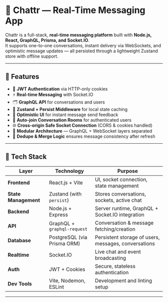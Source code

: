 # 💬 Chattr — Real-Time Messaging App

Chattr is a full-stack, **real-time messaging platform** built with **Node.js, React, GraphQL, Prisma, and Socket.IO**.  
It supports one-to-one conversations, instant delivery via WebSockets, and optimistic message updates — all persisted through a lightweight Zustand store with offline support.

---

## 🚀 Features

- 🔐 **JWT Authentication** via HTTP-only cookies  
- ⚡ **Real-time Messaging** with Socket.IO  
- 🗂️ **GraphQL API** for conversations and users  
- 💾 **Zustand + Persist Middleware** for local state caching  
- 💬 **Optimistic UI** for instant message send feedback  
- 🔁 **Auto-join Conversation Rooms** for authenticated users  
- 🌐 **Cross-origin Safe Socket Connection** (CORS & cookies handled)  
- 🧩 **Modular Architecture** — GraphQL + WebSocket layers separated  
- 🧠 **Dedupe & Merge Logic** ensures message consistency after refresh  

---

## 🧱 Tech Stack

| Layer | Technology | Purpose |
|-------|-------------|----------|
| **Frontend** | React.js + Vite | UI, socket connection, state management |
| **State Management** | Zustand (with `persist`) | Stores conversations, sockets, active chat |
| **Backend** | Node.js + Express | Server runtime, GraphQL + Socket.IO integration |
| **API** | GraphQL + `graphql-request` | Conversation & message fetching/creation |
| **Database** | PostgreSQL (via Prisma ORM) | Persistent storage of users, messages, conversations |
| **Realtime** | Socket.IO | Live chat and event broadcasting |
| **Auth** | JWT + Cookies | Secure, stateless authentication |
| **Dev Tools** | Vite, Nodemon, ESLint | Development and linting setup |

---
